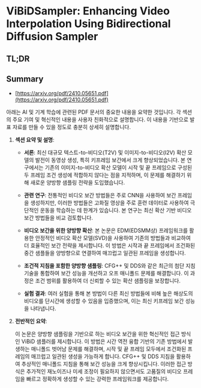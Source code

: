 # ViBiDSampler: Enhancing Video Interpolation Using Bidirectional Diffusion Sampler
## TL;DR
## Summary
- [https://arxiv.org/pdf/2410.05651.pdf](https://arxiv.org/pdf/2410.05651.pdf)

아래는 AI 및 기계 학습에 관련된 PDF 문서의 중요한 내용을 요약한 것입니다. 각 섹션의 주요 기여 및 혁신적인 내용을 사용자 친화적으로 설명합니다. 이 내용을 기반으로 발표 자료를 만들 수 있을 정도로 충분히 상세히 설명합니다.

1. **섹션 요약 및 설명**:

   - **서론**: 최신 대규모 텍스트-to-비디오(T2V) 및 이미지-to-비디오(I2V) 확산 모델의 발전이 동영상 생성, 특히 키프레임 보간에서 크게 향상되었습니다. 본 연구에서는 기존의 이미지-to-비디오 확산 모델이 시작 및 끝 프레임으로 구성된 두 프레임 조건 생성에 적합하지 않다는 점을 지적하며, 이 문제를 해결하기 위해 새로운 양방향 샘플링 전략을 도입했습니다.

   - **관련 연구**: 전통적인 비디오 보간 방법들은 주로 CNN을 사용하여 보간 프레임을 생성하지만, 이러한 방법들은 고화질 영상을 주로 훈련 데이터로 사용하여 극단적인 운동을 학습하는 데 한계가 있습니다. 본 연구는 최신 확산 기반 비디오 보간 방법들을 비교 검토합니다.

   - **비디오 보간을 위한 양방향 확산**: 본 논문은 EDM(EDSMM상) 프레임워크를 활용한 안정적인 비디오 확산 모델(SVD)을 사용하여 기존의 방법들과 비교하여 더 효율적인 보간 전략을 제시합니다. 이 방법은 시작과 끝 프레임에서 조건화된 중간 샘플들을 양방향으로 연결하여 매끄럽고 일관된 프레임을 생성합니다.

   - **조건적 지침을 포함한 양방향 샘플링**: CFG++ 및 DDS와 같은 최근의 첨단 지침 기술을 통합하여 보간 성능을 개선하고 오프 매니폴드 문제를 해결합니다. 이 과정은 조건 범위를 활용하여 더 신뢰할 수 있는 확산 샘플링을 보장합니다.

   - **실험 결과**: 여러 실험을 통해 본 방법이 다른 최신 방법들에 비해 높은 해상도의 비디오를 단시간에 생성할 수 있음을 입증했으며, 이는 최신 키프레임 보간 성능을 나타냅니다.

2. **전반적인 요약**:

   이 논문은 양방향 샘플링을 기반으로 하는 비디오 보간을 위한 혁신적인 접근 방식인 ViBiD 샘플러를 제시합니다. 이 방법은 시간 역전 융합 기반의 기존 방법에서 발생하는 매니폴드 벗어남 문제를 해결하며, 시작 및 끝 프레임 모두에서 조건화된 프레임의 매끄럽고 일관된 생성을 가능하게 합니다. CFG++ 및 DDS 지침을 활용하여 추상적인 매니폴드 지침을 통해 보간 성능을 크게 향상시킵니다. 이러한 접근 방식은 추가적인 재노이즈나 미세 조정이 필요하지 않으면서도 고품질의 비디오 프레임을 빠르고 정확하게 생성할 수 있는 강력한 프레임워크를 제공합니다.